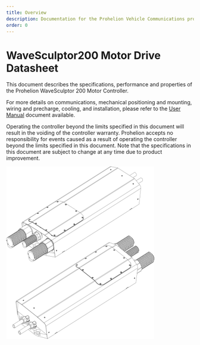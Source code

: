 ```yaml
---
title: Overview
description: Documentation for the Prohelion Vehicle Communications protocol
order: 0
---
```


# WaveSculptor200 Motor Drive Datasheet

This document describes the specifications, performance and properties of the Prohelion WaveSculptor 200 Motor Controller.

For more details on communications, mechanical positioning and mounting, wiring and precharge, cooling, and installation, please refer to the [User Manual](../User_Manual/index.md) document available.

Operating the controller beyond the limits specified in this document will result in the voiding of the controller warranty.  Prohelion accepts no responsibility for events caused as a result of operating the controller beyond the limits specified in this document. Note that the specifications in this document are subject to change at any time due to product improvement.

![WaveSculptor22 Motor Drive](images/introduction.png)


